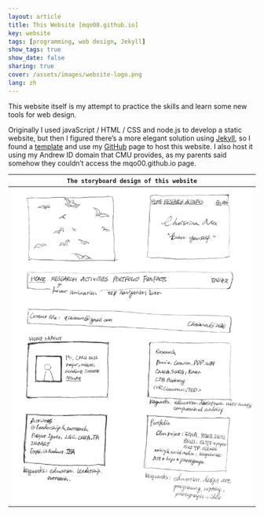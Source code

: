 ```yaml
---
layout: article
title: This Website [mqo00.github.io]
key: website 
tags: [programming, web design, Jekyll]
show_tags: true
show_date: false
sharing: true
cover: /assets/images/website-logo.png
lang: zh
---
```


This website itself is my attempt to practice the skills and learn some new tools for web design. 

<!--more-->

Originally I used javaScript / HTML / CSS and node.js to develop a static website, but then I figured there’s a more elegant solution using [Jekyll], so I found a [template] and use my [GitHub] page to host this website. I also host it using my Andrew ID domain that CMU provides, as my parents said somehow they couldn’t access the mqo00.github.io page.

| `The storyboard design of this website` |
| -- |
|![](/assets/images/website.png)|

[Jekyll]: https://jekyllrb.com/
[template]: https://github.com/kitian616/jekyll-TeXt-theme
[GitHub]: https://github.com/mqo00/mqo00.github.io